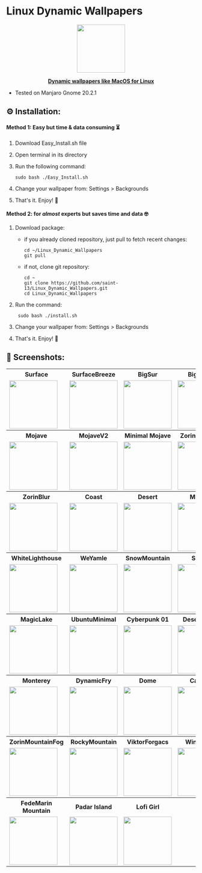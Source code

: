 # Linux Dynamic Wallpapers

<p align="center">
	<a href="https://www.gnome-look.org/p/1499429/">
	<img src="https://raw.githubusercontent.com/saint-13/Linux_Dynamic_Wallpapers/main/Screenshots/Logo.png" width="128"> 
	 </a>
</p>
<p align="center" >
	<a href="https://www.gnome-look.org/p/1499429/">
	<b>Dynamic wallpapers like MacOS for Linux
	 </b>
	 </a>
 </p>

-   Tested on Manjaro Gnome 20.2.1

## :gear: Installation:
	
#### Method 1: Easy but time & data consuming :hourglass_flowing_sand:

1. Download Easy_Install.sh file

2. Open terminal in its directory

3. Run the following command:

	```
	sudo bash ./Easy_Install.sh
	```
	
4. Change your wallpaper from: Settings > Backgrounds

5. That's it. Enjoy! :tada:

#### Method 2: for *almost* experts but saves time and data :nerd_face:

1. Download package:

    - if you already cloned repository, just pull to fetch recent changes:
        
        ```
        cd ~/Linux_Dynamic_Wallpapers
        git pull
        ```
        
    - if not, clone git repository:
    
      ```
      cd ~
      git clone https://github.com/saint-13/Linux_Dynamic_Wallpapers.git
      cd Linux_Dynamic_Wallpapers
      ```
 	       
2. Run the command:

    	sudo bash ./install.sh

3. Change your wallpaper from: Settings > Backgrounds

4. That's it. Enjoy! :tada:

## :art: Screenshots:

<table>
  <tr>
    <th>Surface</th>
    <th>SurfaceBreeze</th>
    <th>BigSur</th>
    <th>BigSurV2</th>
  </tr>
  <tr>
    <td>
      <img src="https://raw.githubusercontent.com/saint-13/Linux_Dynamic_Wallpapers/main/Screenshots/Surface.gif" width="128">
    </td>
    <td>
      <img src="https://raw.githubusercontent.com/saint-13/Linux_Dynamic_Wallpapers/main/Screenshots/SurfaceBreeze.gif" width="128">
    </td>
    <td>
      <img src="https://raw.githubusercontent.com/saint-13/Linux_Dynamic_Wallpapers/main/Screenshots/BigSur.gif" width="128">
    </td>
    <td>
      <img src="https://raw.githubusercontent.com/saint-13/Linux_Dynamic_Wallpapers/main/Screenshots/BigSurV2.gif" width="128">
    </td>
  </tr>
  <tr>
    <th>Mojave</th>
    <th>MojaveV2</th>
    <th>Minimal Mojave</th>
    <th>ZorinMountain</th>
  </tr>
  <tr>
    <td>
      <img src="https://raw.githubusercontent.com/saint-13/Linux_Dynamic_Wallpapers/main/Screenshots/Mojave.gif" width="128">
    </td>
    <td>
      <img src="https://raw.githubusercontent.com/saint-13/Linux_Dynamic_Wallpapers/main/Screenshots/MojaveV2.gif" width="128">
    </td>
    <td>
      <img src="https://raw.githubusercontent.com/saint-13/Linux_Dynamic_Wallpapers/main/Screenshots/Minimal-Mojave.gif" width="128">
    </td>
    <td>
      <img src="https://raw.githubusercontent.com/saint-13/Linux_Dynamic_Wallpapers/main/Screenshots/ZorinMountain.gif" width="128">
    </td>
  </tr>
  <tr>
    <th>ZorinBlur</th>
    <th>Coast</th>
    <th>Desert</th>
    <th>Material</th>
  </tr>
  <tr>
    <td>
      <img src="https://raw.githubusercontent.com/saint-13/Linux_Dynamic_Wallpapers/main/Screenshots/ZorinBlur.gif" width="128">
    </td>
    <td>
       <img src="https://raw.githubusercontent.com/saint-13/Linux_Dynamic_Wallpapers/main/Screenshots/Coast.gif" width="128">
    </td>
    <td>
       <img src="https://raw.githubusercontent.com/saint-13/Linux_Dynamic_Wallpapers/main/Screenshots/Desert.gif" width="128">
    </td>
    <td>
      <img src="https://raw.githubusercontent.com/saint-13/Linux_Dynamic_Wallpapers/main/Screenshots/Material.gif" width="128">
    </td>
  </tr>
  <tr>
    <th>WhiteLighthouse</th>
    <th>WeYamle</th>
    <th>SnowMountain</th>
    <th>Sunset</th>
  </tr>
  <tr>
    <td>
      <img src="https://raw.githubusercontent.com/saint-13/Linux_Dynamic_Wallpapers/main/Screenshots/WhiteLighthouse.gif" width="128">
    </td>
    <td>
      <img src="https://raw.githubusercontent.com/saint-13/Linux_Dynamic_Wallpapers/main/Screenshots/EOS-WeYamle.gif" width="128">
    </td>
    <td>
      <img src="https://raw.githubusercontent.com/saint-13/Linux_Dynamic_Wallpapers/main/Screenshots/EOS-SnowCappedMountain.gif" width="128">
    </td>
    <td>
      <img src="https://raw.githubusercontent.com/saint-13/Linux_Dynamic_Wallpapers/main/Screenshots/EOS-Sunset.gif" width="128">
    </td>
  </tr>
  <tr>
    <th>MagicLake</th>
    <th>UbuntuMinimal</th>
    <th>Cyberpunk 01</th>
    <th>DesertSands</th>
  </tr>
  <tr>
    <td>
      <img src="https://raw.githubusercontent.com/saint-13/Linux_Dynamic_Wallpapers/main/Screenshots/MagicLake.gif" width="128">
    </td>
    <td>
      <img src="https://raw.githubusercontent.com/saint-13/Linux_Dynamic_Wallpapers/main/Screenshots/UbuntuMinimal.gif" width="128">
    </td>
   <td>
      <img src="https://raw.githubusercontent.com/saint-13/Linux_Dynamic_Wallpapers/main/Screenshots/cyberpunk-01.gif" width="128">
    </td>
    <td>
    	<img src="https://raw.githubusercontent.com/amrosolaiman/Linux_Dynamic_Wallpapers/main/Screenshots/DesertSands.gif" width="128">
    </td>
  
  </tr>
  <tr>
    <th>Monterey</th>
    <th>DynamicFry</th>
    <th>Dome</th>
    <th>Catalina</th>
  </tr>
  <tr>
    <td>
      <img src="https://raw.githubusercontent.com/amrosolaiman/Linux_Dynamic_Wallpapers/main/Screenshots/Monterey.gif" width="128">
    </td>
    <td>
    	 <img src="https://raw.githubusercontent.com/amrosolaiman/Linux_Dynamic_Wallpapers/main/Screenshots/DynamicFry.gif" width="128">
    </td>
    <td>
   	<img src="https://raw.githubusercontent.com/amrosolaiman/Linux_Dynamic_Wallpapers/main/Screenshots/Dome.gif" width="128">
    </td>
    <td>
    	<img src="https://raw.githubusercontent.com/saint-13/Linux_Dynamic_Wallpapers/main/Screenshots/Catalina.gif" width="128">
    </td>
   </tr>
     <tr>
    <th>ZorinMountainFog</th>
    <th>RockyMountain</th>
    <th>ViktorForgacs</th>
    <th>Win11Lake</th>
  </tr>
  <tr>
    <td>
  	  <img src="https://raw.githubusercontent.com/saint-13/Linux_Dynamic_Wallpapers/main/Screenshots/ZorinMountainFog.gif" width="128">
    </td>
    <td>
  	  <img src="https://raw.githubusercontent.com/saint-13/Linux_Dynamic_Wallpapers/main/Screenshots/RockyMountain.gif" width="128">
    </td>
    <td>
 	   <img src="https://raw.githubusercontent.com/saint-13/Linux_Dynamic_Wallpapers/main/Screenshots/EOS-ViktorForgacs.gif" width="128">
    </td>
    <td>
    	   <img src="https://raw.githubusercontent.com/amrosolaiman/Linux_Dynamic_Wallpapers/main/Screenshots/Win11Lake.gif" width="128">
    </td>
   </tr>
    <tr>
    <th>FedeMarin Mountain</th>
    <th>Padar Island</th>
    <th>Lofi Girl</th>
    <th></th>
  </tr>
  <tr>
    <td>
      <img src="https://raw.githubusercontent.com/amrosolaiman/Linux_Dynamic_Wallpapers/main/Screenshots/FedeMarinMountain.gif" width="128">
    </td>
    <td> 
      <img src="https://raw.githubusercontent.com/amrosolaiman/Linux_Dynamic_Wallpapers/main/Screenshots/PadarIsland.gif" width="128">
     </td>
    <td>
      <img src="https://raw.githubusercontent.com/amrosolaiman/Linux_Dynamic_Wallpapers/main/Screenshots/LofiGirl.gif" width="128">
    </td>
    <td>
    </td>
   </tr>

</table>
